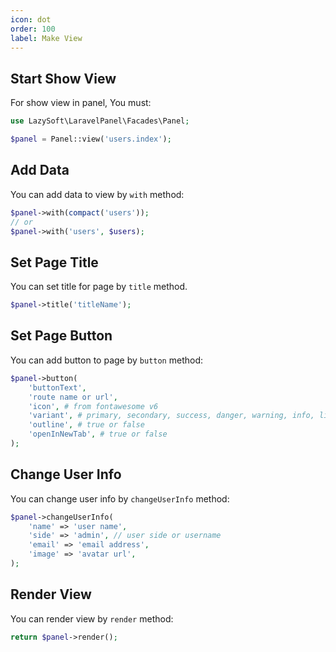 ```yaml
---
icon: dot
order: 100
label: Make View
---
```


## Start Show View
For show view in panel, You must:

```php
use LazySoft\LaravelPanel\Facades\Panel;

$panel = Panel::view('users.index');
```

## Add Data
You can add data to view by `with` method:

```php
$panel->with(compact('users'));
// or
$panel->with('users', $users);
```

## Set Page Title
You can set title for page by `title` method.

```php
$panel->title('titleName');
```

## Set Page Button
You can add button to page by `button` method:

```php
$panel->button(
    'buttonText',
    'route name or url',
    'icon', # from fontawesome v6
    'variant', # primary, secondary, success, danger, warning, info, light, dark
    'outline', # true or false
    'openInNewTab', # true or false
);
```

## Change User Info
You can change user info by `changeUserInfo` method:

```php
$panel->changeUserInfo(
    'name' => 'user name',
    'side' => 'admin', // user side or username
    'email' => 'email address',
    'image' => 'avatar url',
);
```

## Render View
You can render view by `render` method:

```php
return $panel->render();
```